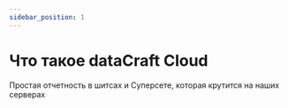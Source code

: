 ```yaml
---
sidebar_position: 1
---
```


# Что такое dataCraft Cloud
Простая отчетность в шитсах и Суперсете, которая крутится на наших серверах